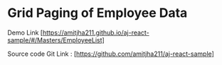 # Grid Paging of Employee Data 

Demo Link [https://amitjha211.github.io/aj-react-sample/#/Masters/EmployeeList]

Source code Git Link : [https://github.com/amitjha211/aj-react-sample]



